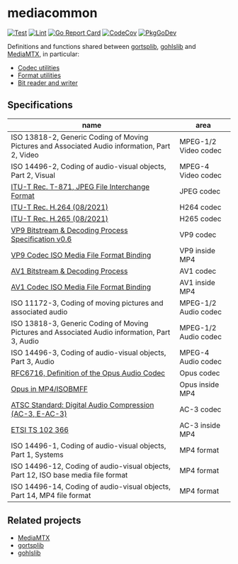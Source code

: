 # mediacommon

[![Test](https://github.com/bluenviron/mediacommon/workflows/test/badge.svg)](https://github.com/bluenviron/mediacommon/actions?query=workflow:test)
[![Lint](https://github.com/bluenviron/mediacommon/workflows/lint/badge.svg)](https://github.com/bluenviron/mediacommon/actions?query=workflow:lint)
[![Go Report Card](https://goreportcard.com/badge/github.com/bluenviron/mediacommon)](https://goreportcard.com/report/github.com/bluenviron/mediacommon)
[![CodeCov](https://codecov.io/gh/bluenviron/mediacommon/branch/main/graph/badge.svg)](https://app.codecov.io/gh/bluenviron/mediacommon/branch/main)
[![PkgGoDev](https://pkg.go.dev/badge/github.com/bluenviron/mediacommon)](https://pkg.go.dev/github.com/bluenviron/mediacommon#pkg-index)

Definitions and functions shared between [gortsplib](https://github.com/bluenviron/gortsplib), [gohlslib](https://github.com/bluenviron/gohlslib) and [MediaMTX](https://github.com/bluenviron/mediamtx), in particular:

* [Codec utilities](https://pkg.go.dev/github.com/bluenviron/mediacommon/pkg/codecs)
* [Format utilities](https://pkg.go.dev/github.com/bluenviron/mediacommon/pkg/formats)
* [Bit reader and writer](https://pkg.go.dev/github.com/bluenviron/mediacommon/pkg/bits)

## Specifications

|name|area|
|----|----|
|ISO 13818-2, Generic Coding of Moving Pictures and Associated Audio information, Part 2, Video|MPEG-1/2 Video codec|
|ISO 14496-2, Coding of audio-visual objects, Part 2, Visual|MPEG-4 Video codec|
|[ITU-T Rec. T-871, JPEG File Interchange Format](https://www.itu.int/rec/dologin_pub.asp?lang=e&id=T-REC-T.871-201105-I!!PDF-E&type=items)|JPEG codec|
|[ITU-T Rec. H.264 (08/2021)](https://www.itu.int/rec/dologin_pub.asp?lang=e&id=T-REC-H.264-202108-I!!PDF-E&type=items)|H264 codec|
|[ITU-T Rec. H.265 (08/2021)](https://www.itu.int/rec/dologin_pub.asp?lang=e&id=T-REC-H.265-202108-I!!PDF-E&type=items)|H265 codec|
|[VP9 Bitstream & Decoding Process Specification v0.6](https://storage.googleapis.com/downloads.webmproject.org/docs/vp9/vp9-bitstream-specification-v0.6-20160331-draft.pdf)|VP9 codec|
|[VP9 Codec ISO Media File Format Binding](https://www.webmproject.org/vp9/mp4/)|VP9 inside MP4|
|[AV1 Bitstream & Decoding Process](https://aomediacodec.github.io/av1-spec/av1-spec.pdf)|AV1 codec|
|[AV1 Codec ISO Media File Format Binding](https://aomediacodec.github.io/av1-isobmff)|AV1 inside MP4|
|ISO 11172-3, Coding of moving pictures and associated audio|MPEG-1/2 Audio codec|
|ISO 13818-3, Generic Coding of Moving Pictures and Associated Audio information, Part 3, Audio|MPEG-1/2 Audio codec|
|ISO 14496-3, Coding of audio-visual objects, Part 3, Audio|MPEG-4 Audio codec|
|[RFC6716, Definition of the Opus Audio Codec](https://datatracker.ietf.org/doc/html/rfc6716)|Opus codec|
|[Opus in MP4/ISOBMFF](https://opus-codec.org/docs/opus_in_isobmff.html)|Opus inside MP4|
|[ATSC Standard: Digital Audio Compression (AC-3, E-AC-3)](http://www.atsc.org/wp-content/uploads/2015/03/A52-201212-17.pdf)|AC-3 codec|
|[ETSI TS 102 366](https://www.etsi.org/deliver/etsi_ts/102300_102399/102366/01.04.01_60/ts_102366v010401p.pdf)|AC-3 inside MP4|
|ISO 14496-1, Coding of audio-visual objects, Part 1, Systems|MP4 format|
|ISO 14496-12, Coding of audio-visual objects, Part 12, ISO base media file format|MP4 format|
|ISO 14496-14, Coding of audio-visual objects, Part 14, MP4 file format|MP4 format|

## Related projects

* [MediaMTX](https://github.com/bluenviron/mediamtx)
* [gortsplib](https://github.com/bluenviron/gortsplib)
* [gohlslib](https://github.com/bluenviron/gohlslib)
